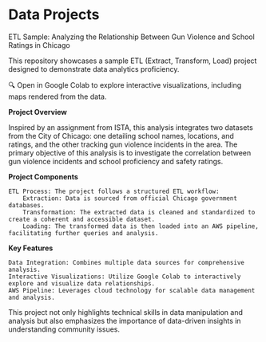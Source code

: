 # Data Projects
ETL Sample: Analyzing the Relationship Between Gun Violence and School Ratings in Chicago

This repository showcases a sample ETL (Extract, Transform, Load) project designed to demonstrate data analytics proficiency.

🔍 Open in Google Colab to explore interactive visualizations, including maps rendered from the data.

**Project Overview**

Inspired by an assignment from ISTA, this analysis integrates two datasets from the City of Chicago: one detailing school names, locations, and ratings, and the other tracking gun violence incidents in the area. The primary objective of this analysis is to investigate the correlation between gun violence incidents and school proficiency and safety ratings.

**Project Components**

    ETL Process: The project follows a structured ETL workflow:
        Extraction: Data is sourced from official Chicago government databases.
        Transformation: The extracted data is cleaned and standardized to create a coherent and accessible dataset.
        Loading: The transformed data is then loaded into an AWS pipeline, facilitating further queries and analysis.

**Key Features**

    Data Integration: Combines multiple data sources for comprehensive analysis.
    Interactive Visualizations: Utilize Google Colab to interactively explore and visualize data relationships.
    AWS Pipeline: Leverages cloud technology for scalable data management and analysis.

This project not only highlights technical skills in data manipulation and analysis but also emphasizes the importance of data-driven insights in understanding community issues.
